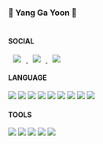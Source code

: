 ### 🥔 Yang Ga Yoon 🥔
#
#### SOCIAL
<a href="https://github.com/_rkdbs">
    <img src="http://img.shields.io/badge/-Github-181717?style=flat&logo=Github&link=https://github.com/fivepxint/" style="height : auto; margin-left : 10px; margin-right : 10px;"/>
</a>
<a href="https://houseyoon.tistory.com/">
    <img src="http://img.shields.io/badge/-Tistory-000000?style=flat&logo=Tistory&link=https://tistory.com/fivepxint/" style="height : auto; margin-left : 10px; margin-right : 10px;"/>
</a>
<a href="https://instagram.com/_houseyoon">
    <img src="http://img.shields.io/badge/-Instagram-E4405F?style=flat&logo=Instagram&link=https://instagram.com/fivepxint/" style="height : auto; margin-left : 10px; margin-right : 10px;"/>
</a>

#### LANGUAGE
<img src="https://img.shields.io/badge/C-A8b9cc?style=flat-square&logo=c&logoColor=white"> <img src="https://img.shields.io/badge/Java-007396?style=flat-square&logo=java&logoColor=white">
<img src="https://img.shields.io/badge/JavaScript-F7DF1E?style=flat-square&logo=javascript&logoColor=white">
<img src="https://img.shields.io/badge/MySQL-4479A1?style=flat-square&logo=mysql&logoColor=white">
<img src="https://img.shields.io/badge/React-61DAFB?style=flat-square&logo=react&logoColor=white">
<img src="https://img.shields.io/badge/MySQL-4479A1?style=flat-square&logo=mysql&logoColor=white">
<img src="https://img.shields.io/badge/CSS3-1572B6?style=flat-square&logo=css3&logoColor=white">
<img src="https://img.shields.io/badge/Python-3776AB?style=flat-square&logo=python&logoColor=white">
<img src="https://img.shields.io/badge/PHP-777BB4?style=flat-square&logo=php&logoColor=white">

#### TOOLS
<img src="https://img.shields.io/badge/Visual Studio Code-007ACC?style=flat-square&logo=visual studio code&logoColor=white"> <img src="https://img.shields.io/badge/Visual Studio-5C2D91?style=flat-square&logo=visual studio&logoColor=white"> <img src="https://img.shields.io/badge/Android Studio-3DDC84?style=flat-square&logo=android studio&logoColor=white"> <img src="https://img.shields.io/badge/Intellij IDEA-000000?style=flat-square&logo=intellij idea&logoColor=white"> <img src="https://img.shields.io/badge/Eclipse IDE-2C2255?style=flat-square&logo=eclipse ide&logoColor=white">  
